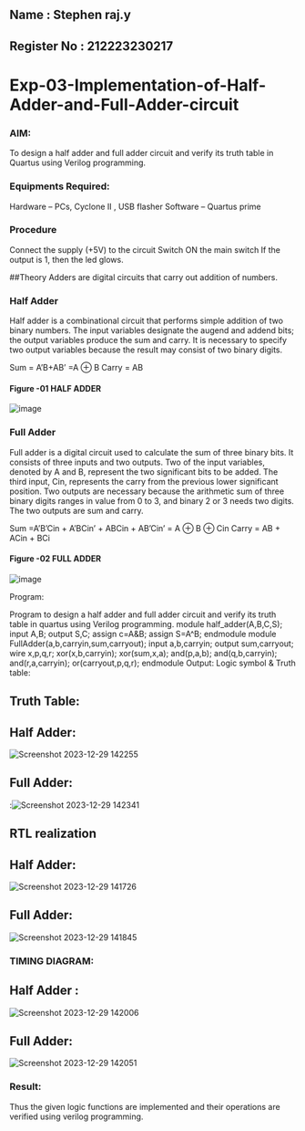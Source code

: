 ## Name : Stephen raj.y
## Register No : 212223230217

# Exp-03-Implementation-of-Half-Adder-and-Full-Adder-circuit

### AIM:
To design a half adder and full adder circuit and verify its truth table in Quartus using Verilog programming.

### Equipments Required:
Hardware – PCs, Cyclone II , USB flasher
Software – Quartus prime
### Procedure

Connect the supply (+5V) to the circuit
Switch ON the main switch
If the output is 1, then the led glows.

##Theory
Adders are digital circuits that carry out addition of numbers.

### Half Adder
Half adder is a combinational circuit that performs simple addition of two binary numbers. The input variables designate the augend and addend bits; the output variables produce the sum and carry. It is necessary to specify two output variables because the result may consist of two binary digits.

Sum = A’B+AB’ =A ⊕ B Carry = AB
#### Figure -01 HALF ADDER 
![image](https://user-images.githubusercontent.com/36288975/163552057-b3547877-6d07-45b4-b7e0-bcfebfad9e1d.png)

### Full Adder
Full adder is a digital circuit used to calculate the sum of three binary bits. It consists of three inputs and two outputs. Two of the input variables, denoted by A and B, represent the two significant bits to be added. The third input, Cin, represents the carry from the previous lower significant position. Two outputs are necessary because the arithmetic sum of three binary digits ranges in value from 0 to 3, and binary 2 or 3 needs two digits. The two outputs are sum and carry.

Sum =A’B’Cin + A’BCin’ + ABCin + AB’Cin’ = A ⊕ B ⊕ Cin Carry = AB + ACin + BCi

#### Figure -02 FULL ADDER 

 ![image](https://user-images.githubusercontent.com/36288975/163552156-a13e5a56-c638-4110-97d9-8896907c8d25.png)



Program:

Program to design a half adder and full adder circuit and verify its truth table in quartus using Verilog programming.
module half_adder(A,B,C,S);
input A,B;
output S,C;
assign c=A&B;
assign S=A^B;
endmodule
module FullAdder(a,b,carryin,sum,carryout);
input a,b,carryin;
output sum,carryout;
wire x,p,q,r;
xor(x,b,carryin);
xor(sum,x,a);
and(p,a,b);
and(q,b,carryin);
and(r,a,carryin);
or(carryout,p,q,r);
endmodule
Output:
Logic symbol & Truth table:
## Truth Table:
## Half Adder:
![Screenshot 2023-12-29 142255](https://github.com/23002248/Exp-02-Implementation-of-Half-Adder-and-Full-Adder-circuit/assets/151701774/dc1097e7-297a-4da3-8b2c-959cd68b1cdd)
## Full Adder:
:![Screenshot 2023-12-29 142341](https://github.com/23002248/Exp-02-Implementation-of-Half-Adder-and-Full-Adder-circuit/assets/151701774/ed76b507-f262-4587-b6f7-9c6a76da07b8)

## RTL realization
## Half Adder:
![Screenshot 2023-12-29 141726](https://github.com/23002248/Exp-02-Implementation-of-Half-Adder-and-Full-Adder-circuit/assets/151701774/edceb5e9-4c0d-44cc-8629-82ef0eec5b9b)
## Full Adder:
![Screenshot 2023-12-29 141845](https://github.com/23002248/Exp-02-Implementation-of-Half-Adder-and-Full-Adder-circuit/assets/151701774/cef4dbed-275d-4d23-86c0-4eaeef5cd25d)

### TIMING DIAGRAM:
## Half Adder :
![Screenshot 2023-12-29 142006](https://github.com/23002248/Exp-02-Implementation-of-Half-Adder-and-Full-Adder-circuit/assets/151701774/6f80e955-d704-4e44-9a56-057832577bd2)
## Full Adder:
![Screenshot 2023-12-29 142051](https://github.com/23002248/Exp-02-Implementation-of-Half-Adder-and-Full-Adder-circuit/assets/151701774/7bf04267-67f7-4c97-8124-69ad22bc265a)


### Result:
Thus the given logic functions are implemented and their operations are verified using verilog programming.

